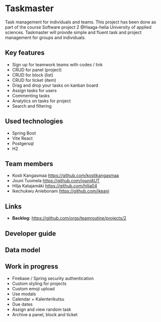 # Taskmaster
Task management for individuals and teams. This project has been done as part of the course Software project 2 @Haaga-helia University of applied sciences.
Taskmaster will provide simple and fluent task and project management for groups and individuals.
## Key features
- Sign up for teamwork teams with codes / link
- CRUD for panel (project)
- CRUD for block (list)
- CRUD for ticket (item)
- Drag and drop your tasks on kanban board
- Assign tasks for users
- Commenting tasks
- Analytics on tasks for project
- Search and filtering
  
## Used technologies 
 - Spring Boot
 - Vite React
 - Postgersql
 - H2
## Team members
   - Kosti Kangasmaa https://github.com/kostikangasmaa
   - Jouni Tuomela https://github.com/jouniAUT
   - Hilja Katajamäki https://github.com/hilja04
   - Ikechukwu Aniebonam https://github.com/ikeani
## Links
 - __Backlog:__ https://github.com/orgs/teamroutine/projects/2
## Developer guide
## Data model
## Work in progress
 - Firebase / Spring security authentication
 - Custom styling for projects 
 - Custom emoji upload 
 - Use modals
 - Calendar + Kalenterikutsu
 - Due dates
 - Assign and view random task
 - Archive a panel, block and ticket
